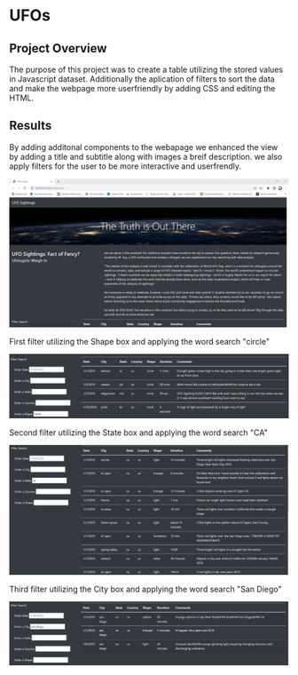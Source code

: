 # UFOs

## Project Overview

The purpose of this project was to create a table utilizing the stored values in Javascript dataset. Additionally the aplication of filters to sort the data and make the webpage more userfriendly by adding CSS and editing the HTML.

## Results

By adding additonal components to the webapage we enhanced the view by adding a title and subtitle along with images a breif description. we also apply filters for the user to be more interactive and userfrendly. 

![image](https://github.com/Dibarra11/UFOs/blob/f4a0dc81ab32de264819c7be37b0fffc7e7f2327/static/Images/1.png)

First filter utilizing the Shape box and applying the word search "circle"

![image](https://github.com/Dibarra11/UFOs/blob/284f992ca29ab24f43efa661c5903885fc2bb067/static/Images/2.png)

Second filter utilizing the State box and applying the word search "CA"

![image](https://github.com/Dibarra11/UFOs/blob/041710eff4d66749c9f0c314ee3a969326d5b498/static/Images/3.png)

Third filter utilizing the City box and applying the word search "San Diego"

![image](https://github.com/Dibarra11/UFOs/blob/d4366026ee7abe20a60a4d1a7196d57bb2c5f3a0/static/Images/4.png)
